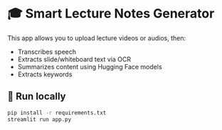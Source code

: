# 🎓 Smart Lecture Notes Generator

This app allows you to upload lecture videos or audios, then:
- Transcribes speech
- Extracts slide/whiteboard text via OCR
- Summarizes content using Hugging Face models
- Extracts keywords

## 🧪 Run locally

```bash
pip install -r requirements.txt
streamlit run app.py
